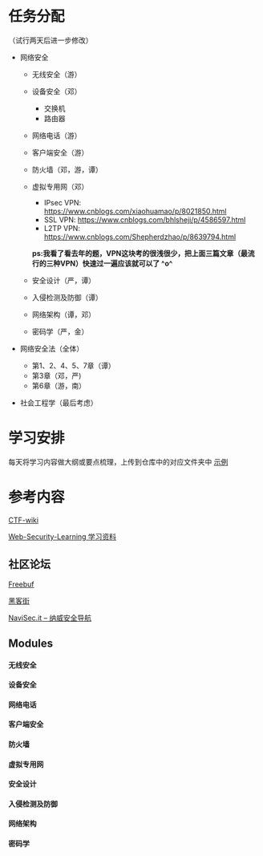 # 任务分配

（试行两天后进一步修改）

* 网络安全
    * 无线安全（游）
    * 设备安全（邓）
        * 交换机
        * 路由器
    * 网络电话（游）
    * 客户端安全（游）
    * 防火墙（邓，游，谭）
    * 虚拟专用网（邓）
      * IPsec VPN: https://www.cnblogs.com/xiaohuamao/p/8021850.html
      * SSL VPN: https://www.cnblogs.com/bhlsheji/p/4586597.html
      * L2TP VPN: https://www.cnblogs.com/Shepherdzhao/p/8639794.html
      
      **ps:我看了看去年的题，VPN这块考的很浅很少，把上面三篇文章（最流行的三种VPN）快速过一遍应该就可以了 ^o^**
    * 安全设计（严，谭）
    * 入侵检测及防御（谭）
    * 网络架构（谭，邓）
    * 密码学（严，金）
* 网络安全法（全体）
    * 第1、2、4、5、7章（谭）
    * 第3章（邓，严)
    * 第6章（游，南）

* 社会工程学（最后考虑）

# 学习安排

每天将学习内容做大纲或要点梳理，上传到仓库中的对应文件夹中
[示例](示例/README.md)

# 参考内容

[CTF-wiki](https://ctf-wiki.github.io/ctf-wiki/)

[Web-Security-Learning 学习资料](https://chybeta.github.io/2017/08/19/Web-Security-Learning/)

## 社区论坛
[Freebuf](http://www.freebuf.com/)

[黑客街](http://www.hackjie.com/)

[NaviSec.it – 纳威安全导航](https://navisec.it/)

## Modules

#### 无线安全

#### 设备安全

#### 网络电话

#### 客户端安全

#### 防火墙

#### 虚拟专用网

#### 安全设计

#### 入侵检测及防御

#### 网络架构

#### 密码学

